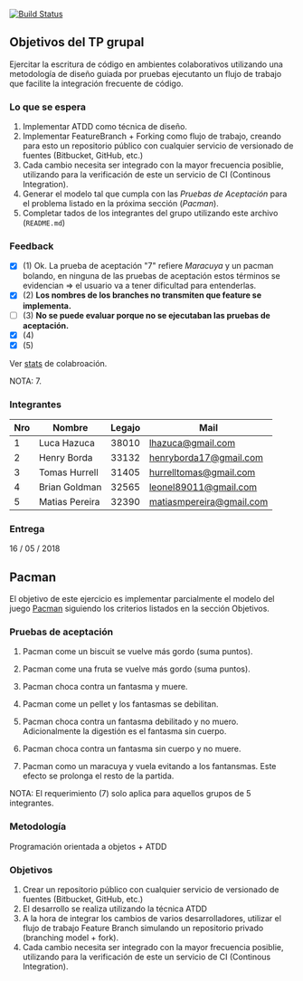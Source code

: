 [![Build Status](https://travis-ci.org/lhazuca/eis_201801c_tp_grupal.svg?branch=master)](https://travis-ci.org/lhazuca/eis_201801c_tp_grupal)
## Objetivos del TP grupal
Ejercitar la escritura de código en ambientes colaborativos utilizando una metodología de diseño guiada por pruebas ejecutanto un flujo de trabajo que facilite la integración frecuente de código.

### Lo que se espera

1. Implementar ATDD como técnica de diseño.  
2. Implementar FeatureBranch + Forking como flujo de trabajo, creando para esto un repositorio público con cualquier servicio de versionado de fuentes (Bitbucket, GitHub, etc.)
3. Cada cambio necesita ser integrado con la mayor frecuencia posiblie, utilizando para la verificación de este un servicio de CI (Continous Integration).
4. Generar el modelo tal que cumpla con las _Pruebas de Aceptación_ para el problema listado en la próxima sección (_Pacman_).
5. Completar tados de los integrantes del grupo utilizando este archivo (```README.md```)

### Feedback

- [X] (1) Ok. La prueba de aceptación "7" refiere *Maracuya* y un pacman bolando, en ninguna de las pruebas de aceptación estos términos se evidencian => el usuario va a tener dificultad para entenderlas. 
- [X] (2) **Los nombres de los branches no transmiten que feature se implementa.**
- [ ] (3) **No se puede evaluar porque no se ejecutaban las pruebas de aceptación.**
- [X] (4)
- [X] (5)

Ver [stats][1] de colabroación.

NOTA: 7.

### Integrantes

Nro |   Nombre   | Legajo  | Mail
----|------------|-------- |------
1   | Luca Hazuca  |38010  |lhazuca@gmail.com
2   | Henry Borda  |33132  |henryborda17@gmail.com
3   |Tomas Hurrell |31405  |hurrelltomas@gmail.com
4   |Brian Goldman |32565  |leonel89011@gmail.com
5   |Matias Pereira|32390  |matiasmpereira@gmail.com
    
### Entrega

16 / 05 / 2018

## Pacman

El objetivo de este ejercicio es implementar parcialmente el modelo del juego [Pacman][2] siguiendo los criterios listados en la sección Objetivos.

### Pruebas de aceptación

1. Pacman come un biscuit se vuelve más gordo (suma puntos).
2. Pacman come una fruta se vuelve más gordo (suma puntos).
3. Pacman choca contra un fantasma y muere.
4. Pacman come un pellet y los fantasmas se debilitan.
5. Pacman choca contra un fantasma debilitado y no muero. Adicionalmente la digestión es el fantasma sin cuerpo.
6. Pacman choca contra un fantasma sin cuerpo y no muere.

7. Pacman como un maracuya y vuela evitando a los fantansmas. Este efecto se prolonga el resto de la partida.

NOTA: El requerimiento (7) solo aplica para aquellos grupos de 5 integrantes.

### Metodología

Programación orientada a objetos + ATDD

### Objetivos

1. Crear un repositorio público con cualquier servicio de versionado de fuentes (Bitbucket, GitHub, etc.)
2. El desarrollo se realiza utilizando la técnica ATDD
3. A la hora de integrar los cambios de varios desarrolladores, utilizar el flujo de trabajo Feature Branch simulando un repositorio privado (branching model + fork).
4. Cada cambio necesita ser integrado con la mayor frecuencia posiblie, utilizando para la verificación de este un servicio de CI (Continous Integration).

[1]: https://travis-ci.org/
[2]: https://en.wikipedia.org/wiki/Pac-Man
